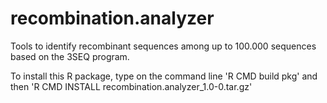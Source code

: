 recombination.analyzer
======================

Tools to identify recombinant sequences among up to 100.000 sequences based on the 3SEQ program.

To install this R package, type on the command line 'R CMD build pkg' and then 'R CMD INSTALL recombination.analyzer_1.0-0.tar.gz'